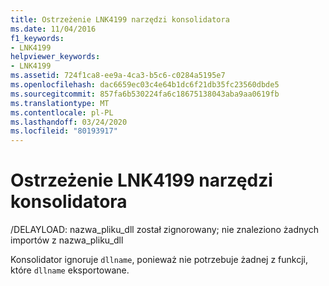```yaml
---
title: Ostrzeżenie LNK4199 narzędzi konsolidatora
ms.date: 11/04/2016
f1_keywords:
- LNK4199
helpviewer_keywords:
- LNK4199
ms.assetid: 724f1ca8-ee9a-4ca3-b5c6-c0284a5195e7
ms.openlocfilehash: dac6659ec03c4e64b1dc6f21db35fc23560dbde5
ms.sourcegitcommit: 857fa6b530224fa6c18675138043aba9aa0619fb
ms.translationtype: MT
ms.contentlocale: pl-PL
ms.lasthandoff: 03/24/2020
ms.locfileid: "80193917"
---
```

# <a name="linker-tools-warning-lnk4199"></a>Ostrzeżenie LNK4199 narzędzi konsolidatora

/DELAYLOAD: nazwa_pliku_dll został zignorowany; nie znaleziono żadnych importów z nazwa_pliku_dll

Konsolidator ignoruje `dllname`, ponieważ nie potrzebuje żadnej z funkcji, które `dllname` eksportowane.
